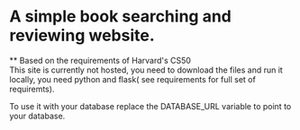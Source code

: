 # A simple book searching and reviewing website.

** Based on the requirements of Harvard's CS50  
This site is currently not hosted, you need to download the files and run it locally, you need python and flask( see requirements for full set of requiremts).

To use it with your database replace the DATABASE_URL variable to point to your database.
